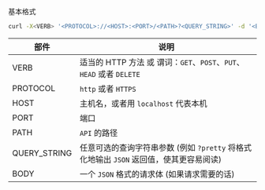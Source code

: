 基本格式

```bash
curl -X<VERB> '<PROTOCOL>://<HOST>:<PORT>/<PATH>?<QUERY_STRING>' -d '<BODY>'
```

| 部件         | 说明                                                         |
| ------------ | ------------------------------------------------------------ |
| VERB         | 适当的 HTTP 方法 或 谓词：`GET`、`POST`、`PUT`、`HEAD` 或者 `DELETE` |
| PROTOCOL     | `http` 或者 `HTTPS`                                          |
| HOST         | 主机名，或者用 `localhost` 代表本机                          |
| PORT         | 端口                                                         |
| PATH         | `API` 的路径                                                 |
| QUERY_STRING | 任意可选的查询字符串参数 (例如 `?pretty` 将格式化地输出 `JSON` 返回值，使其更容易阅读) |
| BODY         | 一个 `JSON` 格式的请求体 (如果请求需要的话)                  |

